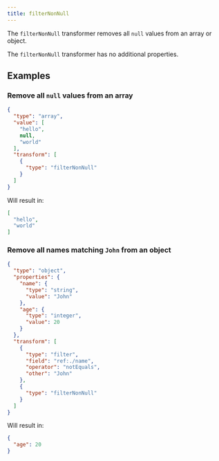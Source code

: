 ```yaml
---
title: filterNonNull
---
```


The `filterNonNull` transformer removes all `null` values from an array or object.

The `filterNonNull` transformer has no additional properties.

## Examples

### Remove all `null` values from an array

```json
{
  "type": "array",
  "value": [
    "hello",
    null,
    "world"
  ],
  "transform": [
    {
      "type": "filterNonNull"
    }
  ]
}
```

Will result in:

```json
[
  "hello",
  "world"
]
```

### Remove all names matching `John` from an object

```json
{
  "type": "object",
  "properties": {
    "name": {
      "type": "string",
      "value": "John"
    },
    "age": {
      "type": "integer",
      "value": 20
    }
  },
  "transform": [
    {
      "type": "filter",
      "field": "ref:./name",
      "operator": "notEquals",
      "other": "John"
    },
    {
      "type": "filterNonNull"
    }
  ]
}
```

Will result in:

```json
{
  "age": 20
}
```
